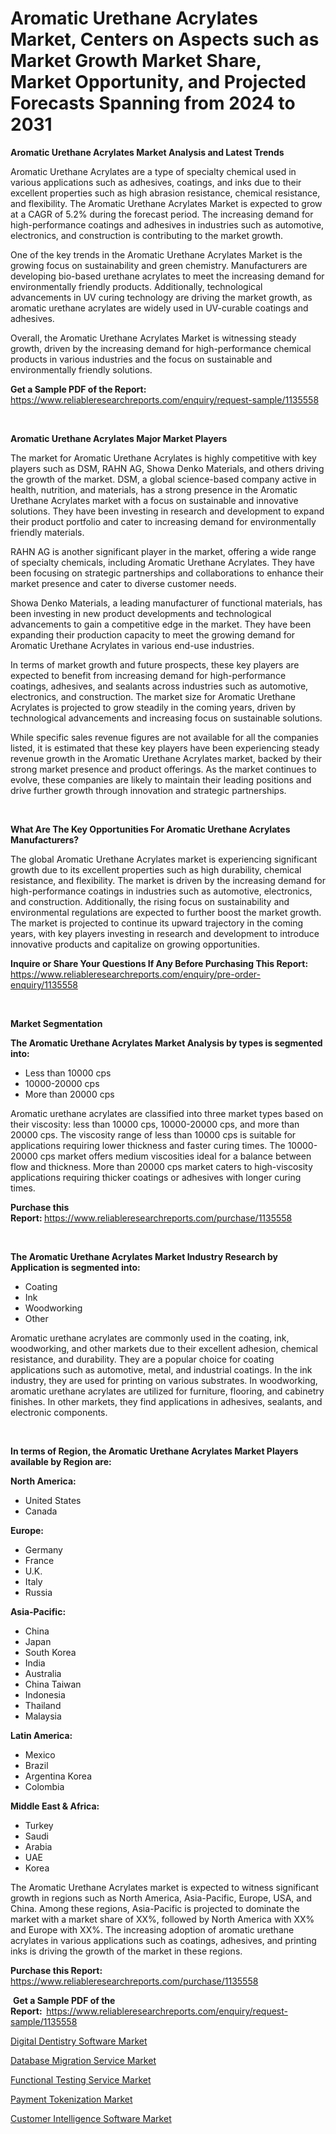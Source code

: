 <p><h1>Aromatic Urethane Acrylates Market, Centers on Aspects such as Market Growth Market Share, Market Opportunity, and Projected Forecasts Spanning from 2024 to 2031</h1></p><p><strong>Aromatic Urethane Acrylates Market Analysis and Latest Trends</strong></p>
<p><p>Aromatic Urethane Acrylates are a type of specialty chemical used in various applications such as adhesives, coatings, and inks due to their excellent properties such as high abrasion resistance, chemical resistance, and flexibility. The Aromatic Urethane Acrylates Market is expected to grow at a CAGR of 5.2% during the forecast period. The increasing demand for high-performance coatings and adhesives in industries such as automotive, electronics, and construction is contributing to the market growth.</p><p>One of the key trends in the Aromatic Urethane Acrylates Market is the growing focus on sustainability and green chemistry. Manufacturers are developing bio-based urethane acrylates to meet the increasing demand for environmentally friendly products. Additionally, technological advancements in UV curing technology are driving the market growth, as aromatic urethane acrylates are widely used in UV-curable coatings and adhesives.</p><p>Overall, the Aromatic Urethane Acrylates Market is witnessing steady growth, driven by the increasing demand for high-performance chemical products in various industries and the focus on sustainable and environmentally friendly solutions.</p></p>
<p><strong>Get a Sample PDF of the Report:&nbsp;</strong> <a href="https://www.reliableresearchreports.com/enquiry/request-sample/1135558">https://www.reliableresearchreports.com/enquiry/request-sample/1135558</a></p>
<p>&nbsp;</p>
<p><strong>Aromatic Urethane Acrylates Major Market Players</strong></p>
<p><p>The market for Aromatic Urethane Acrylates is highly competitive with key players such as DSM, RAHN AG, Showa Denko Materials, and others driving the growth of the market. DSM, a global science-based company active in health, nutrition, and materials, has a strong presence in the Aromatic Urethane Acrylates market with a focus on sustainable and innovative solutions. They have been investing in research and development to expand their product portfolio and cater to increasing demand for environmentally friendly materials.</p><p>RAHN AG is another significant player in the market, offering a wide range of specialty chemicals, including Aromatic Urethane Acrylates. They have been focusing on strategic partnerships and collaborations to enhance their market presence and cater to diverse customer needs.</p><p>Showa Denko Materials, a leading manufacturer of functional materials, has been investing in new product developments and technological advancements to gain a competitive edge in the market. They have been expanding their production capacity to meet the growing demand for Aromatic Urethane Acrylates in various end-use industries.</p><p>In terms of market growth and future prospects, these key players are expected to benefit from increasing demand for high-performance coatings, adhesives, and sealants across industries such as automotive, electronics, and construction. The market size for Aromatic Urethane Acrylates is projected to grow steadily in the coming years, driven by technological advancements and increasing focus on sustainable solutions.</p><p>While specific sales revenue figures are not available for all the companies listed, it is estimated that these key players have been experiencing steady revenue growth in the Aromatic Urethane Acrylates market, backed by their strong market presence and product offerings. As the market continues to evolve, these companies are likely to maintain their leading positions and drive further growth through innovation and strategic partnerships.</p></p>
<p>&nbsp;</p>
<p><strong>What Are The Key Opportunities For Aromatic Urethane Acrylates Manufacturers?</strong></p>
<p><p>The global Aromatic Urethane Acrylates market is experiencing significant growth due to its excellent properties such as high durability, chemical resistance, and flexibility. The market is driven by the increasing demand for high-performance coatings in industries such as automotive, electronics, and construction. Additionally, the rising focus on sustainability and environmental regulations are expected to further boost the market growth. The market is projected to continue its upward trajectory in the coming years, with key players investing in research and development to introduce innovative products and capitalize on growing opportunities.</p></p>
<p><strong>Inquire or Share Your Questions If Any Before Purchasing This Report:</strong> <a href="https://www.reliableresearchreports.com/enquiry/pre-order-enquiry/1135558">https://www.reliableresearchreports.com/enquiry/pre-order-enquiry/1135558</a></p>
<p>&nbsp;</p>
<p><strong>Market Segmentation</strong></p>
<p><strong>The Aromatic Urethane Acrylates Market Analysis by types is segmented into:</strong></p>
<p><ul><li>Less than 10000 cps</li><li>10000-20000 cps</li><li>More than 20000 cps</li></ul></p>
<p><p>Aromatic urethane acrylates are classified into three market types based on their viscosity: less than 10000 cps, 10000-20000 cps, and more than 20000 cps. The viscosity range of less than 10000 cps is suitable for applications requiring lower thickness and faster curing times. The 10000-20000 cps market offers medium viscosities ideal for a balance between flow and thickness. More than 20000 cps market caters to high-viscosity applications requiring thicker coatings or adhesives with longer curing times.</p></p>
<p><strong>Purchase this Report:&nbsp;</strong><a href="https://www.reliableresearchreports.com/purchase/1135558">https://www.reliableresearchreports.com/purchase/1135558</a></p>
<p>&nbsp;</p>
<p><strong>The Aromatic Urethane Acrylates Market Industry Research by Application is segmented into:</strong></p>
<p><ul><li>Coating</li><li>Ink</li><li>Woodworking</li><li>Other</li></ul></p>
<p><p>Aromatic urethane acrylates are commonly used in the coating, ink, woodworking, and other markets due to their excellent adhesion, chemical resistance, and durability. They are a popular choice for coating applications such as automotive, metal, and industrial coatings. In the ink industry, they are used for printing on various substrates. In woodworking, aromatic urethane acrylates are utilized for furniture, flooring, and cabinetry finishes. In other markets, they find applications in adhesives, sealants, and electronic components.</p></p>
<p>&nbsp;</p>
<p><strong>In terms of Region, the Aromatic Urethane Acrylates Market Players available by Region are:</strong></p>
<p>
    <p> <strong> North America: </strong>
        <ul>
            <li>United States</li>
            <li>Canada</li>
        </ul>
        </p> 
    <p> <strong> Europe: </strong>
        <ul>
            <li>Germany</li>
            <li>France</li>
            <li>U.K.</li>
            <li>Italy</li>
            <li>Russia</li>
        </ul>
        </p> 
    <p> <strong> Asia-Pacific: </strong>
        <ul>
            <li>China</li>
            <li>Japan</li>
            <li>South Korea</li>
            <li>India</li>
            <li>Australia</li>
            <li>China Taiwan</li>
            <li>Indonesia</li>
            <li>Thailand</li>
            <li>Malaysia</li>
        </ul>
        </p> 
    <p> <strong> Latin America: </strong>
        <ul>
            <li>Mexico</li>
            <li>Brazil</li>
            <li>Argentina Korea</li>
            <li>Colombia</li>
        </ul>
        </p> 
    <p> <strong> Middle East & Africa: </strong>
        <ul>
            <li>Turkey</li>
            <li>Saudi</li>
            <li>Arabia</li>
            <li>UAE</li>
            <li>Korea</li>
        </ul>
    </p>
    </p>
<p><p>The Aromatic Urethane Acrylates market is expected to witness significant growth in regions such as North America, Asia-Pacific, Europe, USA, and China. Among these regions, Asia-Pacific is projected to dominate the market with a market share of XX%, followed by North America with XX% and Europe with XX%. The increasing adoption of aromatic urethane acrylates in various applications such as coatings, adhesives, and printing inks is driving the growth of the market in these regions.</p></p>
<p><strong>Purchase this Report: </strong><a href="https://www.reliableresearchreports.com/purchase/1135558">https://www.reliableresearchreports.com/purchase/1135558</a></p>
<p>&nbsp;<strong>Get a Sample PDF of the Report:&nbsp;&nbsp;</strong><a href="https://www.reliableresearchreports.com/enquiry/request-sample/1135558">https://www.reliableresearchreports.com/enquiry/request-sample/1135558</a></p>
<p><strong></strong></p>
<p><p><a href="https://medium.com/@hollietowne534/digital-dentistry-software-market-size-reveals-the-best-marketing-channels-in-global-industry-b126163d0a7d">Digital Dentistry Software Market</a></p><p><a href="https://medium.com/@hollietowne534/database-migration-service-market-insights-into-market-cagr-market-trends-and-growth-strategies-e59537bef03c">Database Migration Service Market</a></p><p><a href="https://medium.com/@anthonyrichards766/analyzing-functional-testing-service-market-global-industry-perspective-and-forecast-2024-to-d47af7cb9f84">Functional Testing Service Market</a></p><p><a href="https://medium.com/@oralhayes565/analyzing-payment-tokenization-market-global-industry-perspective-and-forecast-2024-to-2031-a50490c76470">Payment Tokenization Market</a></p><p><a href="https://medium.com/@oralhayes565/customer-intelligence-software-market-furnishes-information-on-market-share-market-trends-and-29c6946623c2">Customer Intelligence Software Market</a></p></p>